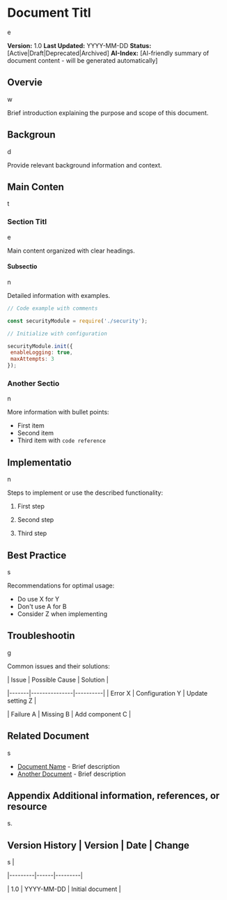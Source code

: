 # Document Titl

e

**Version:** 1.0 **Last Updated:** YYYY-MM-DD **Status:** [Active|Draft|Deprecated|Archived]
**AI-Index:** [AI-friendly summary of document content - will be generated automatically]

## Overvie

w

Brief introduction explaining the purpose and scope of this document.

## Backgroun

d

Provide relevant background information and context.

## Main Conten

t

### Section Titl

e

Main content organized with clear headings.

#### Subsectio

n

Detailed information with examples.

```javascript
// Code example with comments

const securityModule = require('./security');

// Initialize with configuration

securityModule.init({
 enableLogging: true,
 maxAttempts: 3
});
```

### Another Sectio

n

More information with bullet points:

- First item
- Second item
- Third item with `code reference`

## Implementatio

n

Steps to implement or use the described functionality:

1. First step

2. Second step

3. Third step

## Best Practice

s

Recommendations for optimal usage:

- Do use X for Y
- Don't use A for B
- Consider Z when implementing

## Troubleshootin

g

Common issues and their solutions:

| Issue | Possible Cause | Solution |

|-------|---------------|----------|
| Error X | Configuration Y | Update setting Z |

| Failure A | Missing B | Add component C |

## Related Document

s

- [Document Name](./path/to/document.md) - Brief description
- [Another Document](./other/document.md) - Brief description

## Appendix Additional information, references, or resource

s.

## Version History | Version | Date | Change

s |

|---------|------|---------|

| 1.0 | YYYY-MM-DD | Initial document |